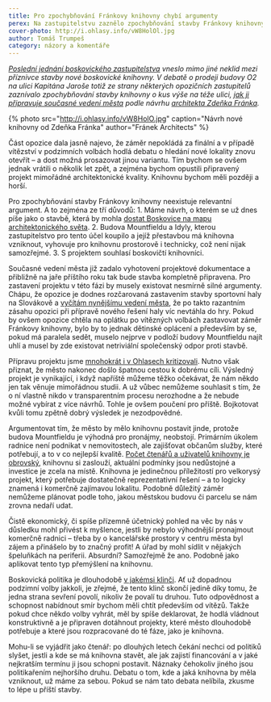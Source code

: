 ```yaml
---
title: Pro zpochybňování Fránkovy knihovny chybí argumenty
perex: Na zastupitelstvu zaznělo zpochybňování stavby Fránkovy knihovny. Podle Tomáše Trumpeše už máme debatu o knihovně za sebou. Teď chceme slyšet, kdy se konečně postaví.
cover-photo: http://i.ohlasy.info/vW8HolOl.jpg
author: Tomáš Trumpeš
category: názory a komentáře
---
```


*[Poslední jednání boskovického zastupitelstva](http://www.ohlasy.info/clanky/2018/04/zastupitelstvo.html) vneslo mimo jiné neklid mezi příznivce stavby nové boskovické knihovny. V debatě o prodeji budovy O2 na ulici Kapitána Jaroše totiž ze strany některých opozičních zastupitelů zaznívalo zpochybňování stavby knihovny o kus výše na téže ulici, [jak ji připravuje současné vedení města](http://www.ohlasy.info/clanky/2017/03/knihovna-zzn.html) podle návrhu [architekta Zdeňka Fránka](http://www.ohlasy.info/clanky/2017/10/rozhovor-franek.html).*

{% photo src="http://i.ohlasy.info/vW8HolO.jpg" caption="Návrh nové knihovny od Zdeňka Fránka" author="Fránek Architects" %}

Část opozice dala jasně najevo, že záměr nepokládá za finální a v případě vítězství v podzimních volbách hodlá debatu o hledání nové lokality znovu otevřít – a dost možná prosazovat jinou variantu. Tím bychom se ovšem jednak vrátili o několik let zpět, a zejména bychom opustili připravený projekt mimořádné architektonické kvality. Knihovnu bychom měli později a horší.

Pro zpochybňování stavby Fránkovy knihovny neexistuje relevantní argument. A to zejména ze tří důvodů: 1. Máme návrh, o kterém se už dnes píše jako o stavbě, která by mohla [dostat Boskovice na mapu architektonického světa](https://ego.ihned.cz/c1-66134420-pro-ctivo-do-kotelny-prodejny-potravin-nebo-hradu-knihovny-patri-v-cesku-k-tomu-nejzajimavejsimu-co-se-v-architekture-objevuje). 2. Budova Mountfieldu a Idyly, kterou zastupitelstvo pro tento účel koupilo a jejíž přestavbou má knihovna vzniknout, vyhovuje pro knihovnu prostorově i technicky, což není nijak samozřejmé. 3. S projektem souhlasí boskovičtí knihovníci.

Současné vedení města již zadalo vyhotovení projektové dokumentace a přibližně na jaře příštího roku tak bude stavba kompletně připravena. Pro zastavení projektu v této fázi by musely existovat nesmírně silné argumenty. Chápu, že opozice je dodnes rozčarovaná zastavením stavby sportovní haly na Slovákově a [vyčítám nynějšímu vedení města](http://www.ohlasy.info/clanky/2018/03/ostudna-hala.html), že po takto razantním zásahu opozici při přípravě nového řešení haly víc nevtáhla do hry. Pokud by ovšem opozice chtěla na oplátku po vítězných volbách zastavovat záměr Fránkovy knihovny, bylo by to jednak dětinské oplácení a především by se, pokud má paralela sedět, muselo nejprve v podloží budovy Mountfieldu najít uhlí a musel by zde existovat netriviální společenský odpor proti stavbě.

Přípravu projektu jsme [mnohokrát i v Ohlasech kritizovali](http://www.ohlasy.info/clanky/2018/04/jak-stavet.html). Nutno však přiznat, že město nakonec došlo špatnou cestou k dobrému cíli. Výsledný projekt je vynikající, i když napříště můžeme těžko očekávat, že nám někdo jen tak věnuje mimořádnou studii. A už vůbec nemůžeme souhlasit s tím, že o ní vlastně nikdo v transparentním procesu nerozhodne a že nebude možné vybírat z více návrhů. Tohle je ovšem poučení pro příště. Bojkotovat kvůli tomu zpětně dobrý výsledek je nezodpovědné.

Argumentovat tím, že město by mělo knihovnu postavit jinde, protože budova Mountfieldu je výhodná pro pronájmy, neobstojí. Primárním úkolem radnice není podnikat v nemovitostech, ale zajišťovat občanům služby, které potřebují, a to v co nejlepší kvalitě. [Počet čtenářů a uživatelů knihovny je obrovský](http://www.ohlasy.info/clanky/2016/01/knihovna.html), knihovnu si zaslouží, aktuální podmínky jsou nedůstojné a investice je zcela na místě. Knihovna je jedinečnou příležitostí pro velkorysý projekt, který potřebuje dostatečně reprezentativní řešení – a to logicky znamená i komerčně zajímavou lokalitu. Podobně důležitý záměr nemůžeme plánovat podle toho, jakou městskou budovu či parcelu se nám zrovna nedaří udat. 

Čistě ekonomický, či spíše přízemně účetnický pohled na věc by nás v důsledku mohl přivést k myšlence, jestli by nebylo výhodnější pronajmout komerčně radnici – třeba by o kancelářské prostory v centru města byl zájem a přinášelo by to značný profit! A úřad by mohl sídlit v nějakých špeluňkách na periferii. Absurdní? Samozřejmě že ano. Podobně jako aplikovat tento typ přemýšlení na knihovnu.

Boskovická politika je dlouhodobě [v jakémsi klinči](http://www.ohlasy.info/clanky/2016/02/komentar-investice.html). Ať už dopadnou podzimní volby jakkoli, je zřejmé, že tento klinč skončí jedině díky tomu, že jedna strana sevření povolí, nikoliv že povalí tu druhou. Tuto odpovědnost a schopnost nabídnout smír bychom měli chtít především od vítězů. Takže pokud chce někdo volby vyhrát, měl by spíše deklarovat, že hodlá vládnout konstruktivně a je připraven dotáhnout projekty, které město dlouhodobě potřebuje a které jsou rozpracované do té fáze, jako je knihovna.

Mohu-li se vyjádřit jako čtenář: po dlouhých letech čekání nechci od politiků slyšet, jestli a kde se má knihovna stavět, ale jak zajistí financování a v jaké nejkratším termínu ji jsou schopni postavit. Náznaky čehokoliv jiného jsou politikařením nejhoršího druhu. Debatu o tom, kde a jaká knihovna by měla vzniknout, už máme za sebou. Pokud se nám tato debata nelíbila, zkusme to lépe u příští stavby.